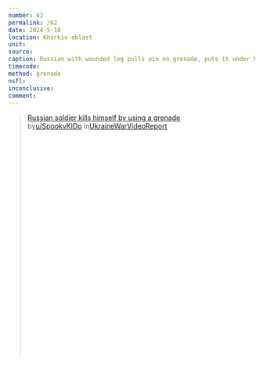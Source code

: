 ```yaml
---
number: 62
permalink: /62
date: 2024-5-10
location: Kharkiv oblast
unit:
source: 
caption: Russian with wounded leg pulls pin on grenade, puts it under his armour and hugs it until it explodes
timecode: 
method: grenade
nsfl: 
inconclusive: 
comment: 
---
```

<blockquote class="reddit-embed-bq" style="height:500px" data-embed-height="740"><a href="https://www.reddit.com/r/UkraineWarVideoReport/comments/1coumuh/russian_soldier_kills_himself_by_using_a_grenade/">Russian soldier kills himself by using a grenade </a><br> by<a href="https://www.reddit.com/user/SpookyKIDo/">u/SpookyKIDo</a> in<a href="https://www.reddit.com/r/UkraineWarVideoReport/">UkraineWarVideoReport</a></blockquote><script async="" src="https://embed.reddit.com/widgets.js" charset="UTF-8"></script>